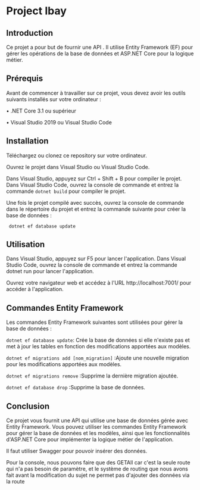 # Project Ibay

## Introduction

Ce projet a pour but de fournir une API . Il utilise Entity Framework (EF) pour gérer les opérations de la base de données et ASP.NET Core pour la logique métier.


## Prérequis

Avant de commencer à travailler sur ce projet, vous devez avoir les outils suivants installés sur votre ordinateur :

• .NET Core 3.1 ou supérieur

• Visual Studio 2019 ou Visual Studio Code

## Installation

Téléchargez ou clonez ce repository sur votre ordinateur.

Ouvrez le projet dans Visual Studio ou Visual Studio Code.

Dans Visual Studio, appuyez sur Ctrl + Shift + B pour compiler le projet. Dans Visual Studio Code, ouvrez la console de commande et entrez la commande ```dotnet build``` pour compiler le projet.

Une fois le projet compilé avec succès, ouvrez la console de commande dans le répertoire du projet et entrez la commande suivante pour créer la base de données :

``` dotnet ef database update```

## Utilisation

Dans Visual Studio, appuyez sur F5 pour lancer l'application. Dans Visual Studio Code, ouvrez la console de commande et entrez la commande dotnet run pour lancer l'application.

Ouvrez votre navigateur web et accédez à l'URL http://localhost:7001/ pour accéder à l'application.

## Commandes Entity Framework

Les commandes Entity Framework suivantes sont utilisées pour gérer la base de données :

``` dotnet ef database update ```: Crée la base de données si elle n'existe pas et met à jour les tables en fonction des modifications apportées aux modèles.

``` dotnet ef migrations add [nom_migration] ``` :Ajoute une nouvelle migration pour les modifications apportées aux modèles.

``` dotnet ef migrations remove ``` :Supprime la dernière migration ajoutée.

``` dotnet ef database drop ``` :Supprime la base de données.

## Conclusion

Ce projet vous fournit une API qui utilise une base de données gérée avec Entity Framework. Vous pouvez utiliser les commandes Entity Framework pour gérer la base de données et les modèles, ainsi que les fonctionnalités d'ASP.NET Core pour implémenter la logique métier de l'application.

Il faut utiliser Swagger pour pouvoir insérer des données.

Pour la console, nous pouvons faire que des GETAll car c'est la seule route qui n'a pas besoin de paramètre, et le système de routing que nous avons fait avant la modification du sujet ne permet pas d'ajouter des données via la route 
